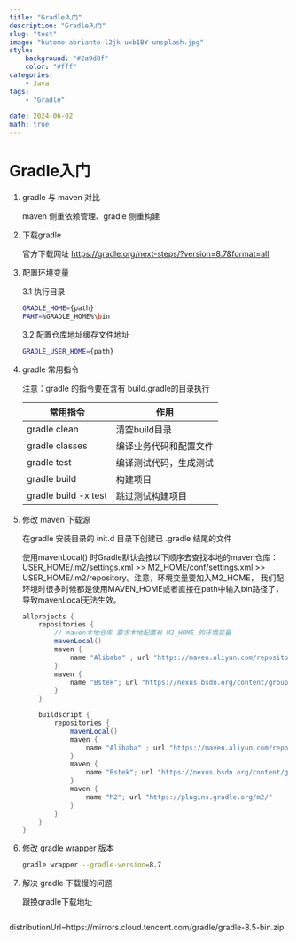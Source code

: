 ```yaml
---
title: "Gradle入门"
description: "Gradle入门"
slug: "test"
image: "hutomo-abrianto-l2jk-uxb1BY-unsplash.jpg"
style:
    background: "#2a9d8f"
    color: "#fff"
categories:
    - Java
tags:
    - "Gradle"
    
date: 2024-06-02
math: true
---
```


# Gradle入门

1. gradle 与 maven 对比

   maven 侧重依赖管理、gradle 侧重构建

2. 下载gradle

   官方下载网址 https://gradle.org/next-steps/?version=8.7&format=all

3. 配置环境变量

   3.1 执行目录

   ```bash
   GRADLE_HOME={path}
   PAHT=%GRADLE_HOME%\bin  
   ```

   3.2 配置仓库地址缓存文件地址

   ```bash
   GRADLE_USER_HOME={path}
   ```

4. gradle 常用指令

   注意：gradle 的指令要在含有 build.gradle的目录执行

   | 常用指令             | 作用                   |
   | -------------------- | ---------------------- |
   | gradle clean         | 清空build目录          |
   | gradle classes       | 编译业务代码和配置文件 |
   | gradle test          | 编译测试代码，生成测试 |
   | gradle build         | 构建项目               |
   | gradle build -x test | 跳过测试构建项目       |

5. 修改 maven 下载源

   在gradle 安装目录的 init.d 目录下创建已 .gradle 结尾的文件

   使用mavenLocal() 时Gradle默认会按以下顺序去查找本地的maven仓库：USER_HOME/.m2/settings.xml >> M2_HOME/conf/settings.xml >> USER_HOME/.m2/repository。注意，环境变量要加入M2_HOME， 我们配环境时很多时候都是使用MAVEN_HOME或者直接在path中输入bin路径了，导致mavenLocal无法生效。

   ```groovy
   allprojects {
       repositories {
           // maven本地仓库 要求本地配置有 M2_HOME 的环境变量
           mavenLocal()
           maven {
               name "Alibaba" ; url "https://maven.aliyun.com/repository/public"
           }
           maven {
               name "Bstek"; url "https://nexus.bsdn.org/content/groups/public"
           }
       }
   
       buildscript {
           repositories {
               mavenLocal()
               maven {
                   name "Alibaba" ; url "https://maven.aliyun.com/repository/public"
               }
               maven {
                   name "Bstek"; url "https://nexus.bsdn.org/content/groups/public"
               }
               maven {
                   name "M2"; url "https://plugins.gradle.org/m2/"
               }
           }
       }
   }
   ```

6. 修改 gradle wrapper 版本

   ```bash
   gradle wrapper --gradle-version=8.7
   ```

7. 解决 gradle 下载慢的问题

   跟换gradle下载地址

   ```properties
distributionUrl=https\://mirrors.cloud.tencent.com/gradle/gradle-8.5-bin.zip
   ```

   

   

   

   

   

   

   

   

   

   

